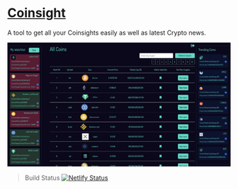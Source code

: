 # [Coinsight](https://coinsight.netlify.app)

A tool to get all your Coinsights easily as well as latest Crypto news.

![Coinsight Main Page](./coinsight.png)

> Build Status
> [![Netlify Status](https://api.netlify.com/api/v1/badges/0bef2c68-54a0-48bf-973e-d9937082254f/deploy-status)](https://app.netlify.com/sites/coinsight/deploys)
